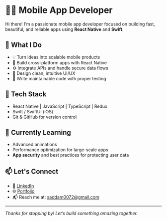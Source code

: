 # 👨‍💻 Mobile App Developer

Hi there! I'm a passionate mobile app developer focused on building fast, beautiful, and reliable apps using **React Native** and **Swift**.

## 🚀 What I Do

- 💡 Turn ideas into scalable mobile products  
- 📱 Build cross-platform apps with React Native  
- ⚙️ Integrate APIs and handle secure data flows  
- 🎨 Design clean, intuitive UI/UX  
- 🧪 Write maintainable code with proper testing

## 🧰 Tech Stack

- React Native | JavaScript | TypeScript | Redux  
- Swift / SwiftUI (iOS)  
- Git & GitHub for version control

## 🌱 Currently Learning

- Advanced animations  
- Performance optimization for large-scale apps
- **App security** and best practices for protecting user data

## 📫 Let's Connect

- 🔗 [LinkedIn]([https://linkedin.com/in/yourprofile](https://www.linkedin.com/in/saddam-husain-26b78ba4/))  
- 🌐 [Portfolio](https://yourwebsite.com)  
- 📬 Reach me at: saddam0072@gmail.com

---

_Thanks for stopping by! Let’s build something amazing together._
